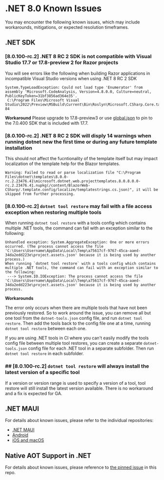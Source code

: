 # .NET 8.0 Known Issues

You may encounter the following known issues, which may include workarounds, mitigations, or expected resolution timeframes.

## .NET SDK

### [8.0.100-rc.2] .NET 8 RC 2 SDK is not compatible with Visual Studio 17.7 or 17.8-preview 2 for Razor projects

You will see errors like the following when building Razor applications in incompatible Visual Studio versions when using .NET 8 RC 2 SDK
```
System.TypeLoadException: Could not load type 'Enumerator' from assembly 'Microsoft.CodeAnalysis, Version=4.8.0.0, Culture=neutral, PublicKeyToken=31bf3856ad364e35'. 
 C:\Program Files\Microsoft Visual Studio\2022\Preview\MSBuild\Current\Bin\Roslyn\Microsoft.CSharp.Core.targets 84
```
**Workaround** Please upgrade to 17.8-preview3 or use [global.json](https://learn.microsoft.com/dotnet/core/tools/global-json) to pin to the 7.0.400 SDK that is included with 17.7.

### [8.0.100-rc.2] .NET 8 RC 2 SDK will disply 14 warnings when running dotnet new the first time or during any future template installation

This should not affect the fucntionality of the template itself but may impact localization of the template help for the Blazor templates.

```
Warning: Failed to read or parse localization file "C:\Program Files\dotnet\templates\8.0.0-rc.2.23476.41\microsoft.dotnet.web.projecttemplates.8.0.8.0.0-rc.2.23476.41.nupkg(/content/BlazorWeb-CSharp/.template.config/localize/templatestrings.cs.json)", it will be skipped from further processing.
```

### [8.0.100-rc.2] `dotnet tool restore` may fail with a file access exception when restoring multiple tools
When running `dotnet tool restore` with a tools config which contains multiple .NET tools, the command can fail with an exception similar to the following:

```
Unhandled exception: System.AggregateException: One or more errors occurred. (The process cannot access the file 'C:\Users\Username\AppData\Local\Temp\a75617cf-9767-45ca-aaed-34da2edd223e\project.assets.json' because it is being used by another process.)
When running `dotnet tool restore` with a tools config which contains multiple .NET tools, the command can fail with an exception similar to the following:
 ---> System.IO.IOException: The process cannot access the file 'C:\Users\Username\AppData\Local\Temp\a75617cf-9767-45ca-aaed-34da2edd223e\project.assets.json' because it is being used by another process.
```
**Workarounds**

The error only occurs when there are multiple tools that have not been previously restored.  So to work around the issue, you can remove all but one tool from the `dotnet-tools.json` config file, and run `dotnet tool restore`.  Then add the tools back to the config file one at a time, running `dotnet tool restore` between each one.

If you are using .NET tools in CI where you can't easily modify the tools config file between multiple tool restores, you can create a separate `dotnet-tools.json` config file for each .NET tool in a separate subfolder.  Then run `dotnet tool restore` in each subfolder.

### ## [8.0.100-rc.2] `dotnet tool restore` will always install the latest version of a specific tool

If a version or version range is used to specify a version of a tool, tool restore will still install the latest version available. There is no workaround and a fix is expected for GA.

## .NET MAUI

For details about known issues, please refer to the individual repositories:

- [.NET MAUI](https://github.com/dotnet/maui/wiki/Known-Issues/)
- [Android](https://github.com/xamarin/xamarin-android/wiki/Known-issues-in-.NET)
- [iOS and macOS](https://github.com/xamarin/xamarin-macios/wiki/Known-issues-in-.NET8)

## Native AOT Support in .NET

For details about known issues, please reference to [the pinned issue](https://github.com/dotnet/core/issues/8288) in this repo.
